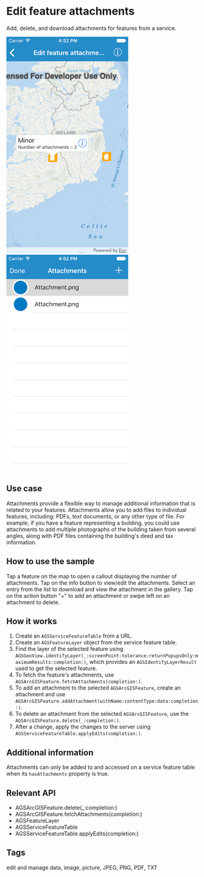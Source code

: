# Edit feature attachments

Add, delete, and download attachments for features from a service.

![Selected feature](edit-feature-attachments-1.png)
![List of feature attachments](edit-feature-attachments-2.png)

## Use case

Attachments provide a flexible way to manage additional information that is related to your features. Attachments allow you to add files to individual features, including: PDFs, text documents, or any other type of file. For example, if you have a feature representing a building, you could use attachments to add multiple photographs of the building taken from several angles, along with PDF files containing the building's deed and tax information.

## How to use the sample

Tap a feature on the map to open a callout displaying the number of attachments. Tap on the info button to view/edit the attachments. Select an entry from the list to download and view the attachment in the gallery. Tap on the action button "+" to add an attachment or swipe left on an attachment to delete.

## How it works

1. Create an `AGSServiceFeatureTable` from a URL.
2. Create an `AGSFeatureLayer` object from the service feature table.
3. Find the layer of the selected feature using  `AGSGeoView.identifyLayer(_:screenPoint:tolerance:returnPopupsOnly:maximumResults:completion:)`, which provides an `AGSIdentifyLayerResult` used to get the selected feature.
4. To fetch the feature's attachments, use `AGSArcGISFeature.fetchAttachments(completion:)`.
5. To add an attachment to the selected `AGSArcGISFeature`, create an attachment and use `AGSArcGISFeature.addAttachment(withName:contentType:data:completion:)`.
6. To delete an attachment from the selected `AGSArcGISFeature`, use the `AGSArcGISFeature.delete(_:completion:)`.
7. After a change, apply the changes to the server using `AGSServiceFeatureTable.applyEdits(completion:)`.

## Additional information

Attachments can only be added to and accessed on a service feature table when its `hasAttachments` property is true.

## Relevant API

* AGSArcGISFeature.delete(_:completion:)
* AGSArcGISFeature.fetchAttachments(completion:)
* AGSFeatureLayer
* AGSServiceFeatureTable
* AGSServiceFeatureTable.applyEdits(completion:)

## Tags

edit and manage data, image, picture, JPEG, PNG, PDF, TXT

